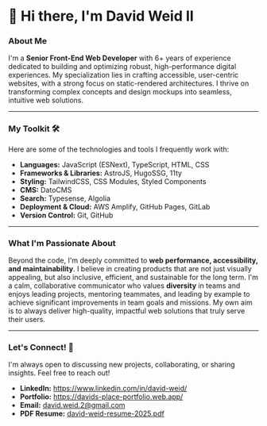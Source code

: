 # 👋 Hi there, I'm David Weid II

### About Me

I'm a **Senior Front-End Web Developer** with 6+ years of experience dedicated to building and optimizing robust, high-performance digital experiences. My specialization lies in crafting accessible, user-centric websites, with a strong focus on static-rendered architectures. I thrive on transforming complex concepts and design mockups into seamless, intuitive web solutions.

---

### My Toolkit 🛠️

Here are some of the technologies and tools I frequently work with:

* **Languages:** JavaScript (ESNext), TypeScript, HTML, CSS
* **Frameworks & Libraries:** AstroJS, HugoSSG, 11ty
* **Styling:** TailwindCSS, CSS Modules, Styled Components
* **CMS:** DatoCMS
* **Search:** Typesense, Algolia
* **Deployment & Cloud:** AWS Amplify, GitHub Pages, GitLab
* **Version Control:** Git, GitHub

---

### What I'm Passionate About

Beyond the code, I'm deeply committed to **web performance, accessibility, and maintainability**. I believe in creating products that are not just visually appealing, but also inclusive, efficient, and sustainable for the long term. I'm a calm, collaborative communicator who values **diversity** in teams and enjoys leading projects, mentoring teammates, and leading by example to achieve significant improvements in team goals and missions. My own aim is to always deliver high-quality, impactful web solutions that truly serve their users.

---

### Let's Connect! 🤝

I'm always open to discussing new projects, collaborating, or sharing insights. Feel free to reach out!

* **LinkedIn:** https://www.linkedin.com/in/david-weid/
* **Portfolio:** https://davids-place-portfolio.web.app/
* **Email:** david.weid.2@gmail.com
* **PDF Resume:** [david-weid-resume-2025.pdf](https://github.com/user-attachments/files/21084624/david-weid-resume-2025.pdf)
